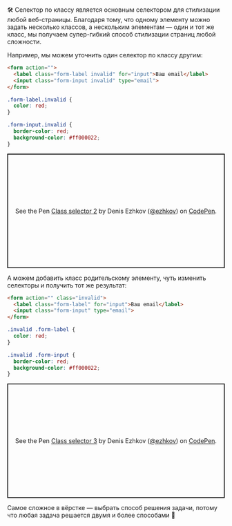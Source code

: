 
🛠 Селектор по классу является основным селектором для стилизации любой веб-страницы. Благодаря тому, что одному элементу можно задать несколько классов, а нескольким элементам — один и тот же класс, мы получаем супер-гибкий способ стилизации страниц любой сложности.

Например, мы можем уточнить один селектор по классу другим:

```html
<form action="">
  <label class="form-label invalid" for="input">Ваш email</label>
  <input class="form-input invalid" type="email">
</form>
```

```css
.form-label.invalid {
  color: red;
}

.form-input.invalid {
  border-color: red;
  background-color: #ff000022;
}
```

<p class="codepen" data-height="265" data-theme-id="dark" data-default-tab="html,result" data-user="ezhkov" data-slug-hash="wvzqMVg" style="height: 265px; box-sizing: border-box; display: flex; align-items: center; justify-content: center; border: 2px solid; margin: 1em 0; padding: 1em;" data-pen-title="Class selector 2">
  <span>See the Pen <a href="https://codepen.io/ezhkov/pen/wvzqMVg">
  Class selector 2</a> by Denis Ezhkov (<a href="https://codepen.io/ezhkov">@ezhkov</a>)
  on <a href="https://codepen.io">CodePen</a>.</span>
</p>

А можем добавить класс родительскому элементу, чуть изменить селекторы и получить тот же результат:

```html
<form action="" class="invalid">
  <label class="form-label" for="input">Ваш email</label>
  <input class="form-input" type="email">
</form>
```

```css
.invalid .form-label {
  color: red;
}

.invalid .form-input {
  border-color: red;
  background-color: #ff000022;
}
```

<p class="codepen" data-height="265" data-theme-id="dark" data-default-tab="html,result" data-user="ezhkov" data-slug-hash="JjRyGgV" style="height: 265px; box-sizing: border-box; display: flex; align-items: center; justify-content: center; border: 2px solid; margin: 1em 0; padding: 1em;" data-pen-title="Class selector 3">
  <span>See the Pen <a href="https://codepen.io/ezhkov/pen/JjRyGgV">
  Class selector 3</a> by Denis Ezhkov (<a href="https://codepen.io/ezhkov">@ezhkov</a>)
  on <a href="https://codepen.io">CodePen</a>.</span>
</p>

Самое сложное в вёрстке — выбрать способ решения задачи, потому что любая задача решается двумя и более способами 🙂

<script async src="https://cpwebassets.codepen.io/assets/embed/ei.js"></script>
